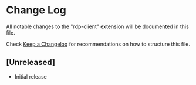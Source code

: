 # Change Log

All notable changes to the "rdp-client" extension will be documented in this file.

Check [Keep a Changelog](http://keepachangelog.com/) for recommendations on how to structure this file.

## [Unreleased]

- Initial release